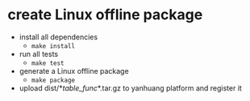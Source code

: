# create Linux offline package
* install all dependencies
    * `make install` 
* run all tests
    * `make test`
* generate a Linux offline package
    * `make package`
* upload dist/\*_table_func_\*.tar.gz to yanhuang platform and register it